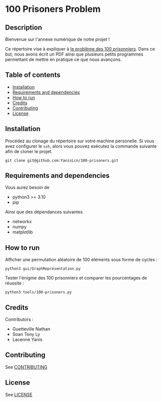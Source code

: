 # 100 Prisoners Problem

## Description

Bienvenue sur l'annexe numérique de notre projet !

Ce répertoire vise à expliquer à [le problème des 100 prisonniers](https://en.wikipedia.org/wiki/100_prisoners_problem).
Dans ce but, nous avons écrit un PDF ainsi que plusieurs petits programmes permettant
de mettre en pratique ce que nous avançons.

## Table of contents
  * [Installation](#installation)
  * [Requirements and dependencies](#requirements-and-dependencies)
  * [How to run](#how-to-run)
  * [Credits](#credits)
  * [Contributing](#contributing)
  * [License](#license)

## Installation 
Procédez au clonage du répertoire sur votre machine personelle.
Si vous avez configurer le `ssh`, alors vous pouvez exécutez la commande suivante afin de cloner le projet.
```
git clone git@github.com:YanisLcn/100-prisoners.git
```

## Requirements and dependencies 
Vous aurez besoin de 
* python3 >= 3.10
* pip

Ainsi que des dépendances suivantes
* networkx
* numpy
* matplotlib

## How to run 

Afficher une permutation aléatoire de 100 éléments sous forme de cycles :
```
python3 gui/GraphRepresentation.py
```

Tester l'énigme des 100 prisonniers et comparer les pourcentages de réussite :
```
python3 tools/100-prisoners.py
```

## Credits 

Contributors : 
 * Guetteville Nathan
 * Soan Tony Ly
 * Lacenne Yanis

## Contributing
See [CONTRIBUTING](/CONTRIBUTING.md)

## License
See [LICENSE](/LICENSE)
